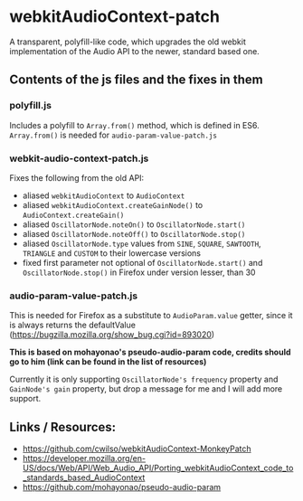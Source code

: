 # webkitAudioContext-patch

A transparent, polyfill-like code, which upgrades the old webkit implementation of the Audio API to the newer, standard based one.

## Contents of the js files and the fixes in them

### polyfill.js

Includes a polyfill to `Array.from()` method, which is defined in ES6. `Array.from()` is needed for `audio-param-value-patch.js`

### webkit-audio-context-patch.js

Fixes the following from the old API:

* aliased `webkitAudioContext` to `AudioContext`
* aliased `webkitAudioContext.createGainNode()` to `AudioContext.createGain()`
* aliased `OscillatorNode.noteOn()` to `OscillatorNode.start()`
* aliased `OscillatorNode.noteOff()` to `OscillatorNode.stop()`
* aliased `OscillatorNode.type` values from `SINE`, `SQUARE`, `SAWTOOTH`, `TRIANGLE` and `CUSTOM` to their lowercase versions
* fixed first parameter not optional of `OscillatorNode.start()` and `OscillatorNode.stop()` in Firefox under version lesser, than 30

### audio-param-value-patch.js

This is needed for Firefox as a substitute to `AudioParam.value` getter, since it is always returns the defaultValue (https://bugzilla.mozilla.org/show_bug.cgi?id=893020)

**This is based on mohayonao's pseudo-audio-param code, credits should go to him (link can be found in the list of resources)**

Currently it is only supporting `OscillatorNode's frequency` property and `GainNode's gain` property, but drop a message for me and I will add more support.

## Links / Resources:

* https://github.com/cwilso/webkitAudioContext-MonkeyPatch
* https://developer.mozilla.org/en-US/docs/Web/API/Web_Audio_API/Porting_webkitAudioContext_code_to_standards_based_AudioContext
* https://github.com/mohayonao/pseudo-audio-param
